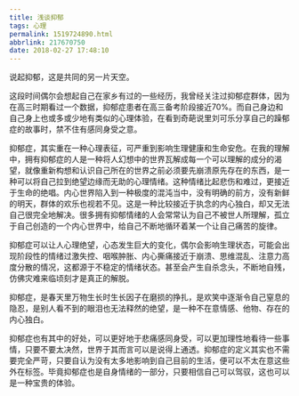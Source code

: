 ```yaml
---
title: 浅谈抑郁
tags: 心理
permalink: 1519724890.html
abbrlink: 217670750
date: 2018-02-27 17:48:10
---
```

说起抑郁，这是共同的另一片天空。
<!--more-->
这段时间偶尔会想起自己在家乡有过的一些经历，我曾经关注过抑郁症群体，因为在高三时期看过一个数据，抑郁症患者在高三备考阶段接近70%。而自己身边和自己身上也或多或少地有类似的心理体验，在看到奇葩说里刘可乐分享自己的躁郁症的故事时，禁不住有感同身受之意。

抑郁症，其实重在一种心理表征，可严重到影响生理健康和生命安危。在我的理解中，拥有抑郁症的人是一种将人幻想中的世界瓦解成每一个可以理解的成分的渴望，就像重新构想和认识自己所在的世界之前必须要先崩溃原先存在的东西，是一种可以将自己拉到绝望边缘而无助的心理情绪。这种情绪比起悲伤和难过，更接近于生命的绝唱。内心世界陷入到一种极度的混沌当中，没有明确的前方，没有新鲜的明天，群体的欢乐也视若不见。这是一种比较接近于执念的内心独白，却又无法自己很完全地解决。很多拥有抑郁情绪的人会常常认为自己不被世人所理解，孤立于自己创造的一个内心世界中，给自己不断地循环着某一个让自己痛苦的旋律。

抑郁症可以让人心理绝望，心态发生巨大的变化，偶尔会影响生理状态，可能会出现阶段性的情绪过激失控、咽喉肿胀、内心撕痛接近于崩溃、思维混乱、注意力高度分散的情况，这都源于不稳定的情绪状态。甚至会产生自杀念头，不断地自残，仿佛灾难来临顷刻才是真正的解脱。

抑郁症，是春天里万物生长时生长因子在磨损的挣扎，是欢笑中逐渐令自己窒息的隐忍，是别人看不到的眼泪也无法释然的绝望，是一种不在意情感、他物、存在的内心独白。

抑郁症也有其中的好处，可以更好地于悲痛感同身受，可以更加理性地看待一些事情，只要不要太决然，世界于其而言可以是说得上通透。抑郁症的定义其实也不需要完全严苛，只要自认为没有太多地影响到自己目前的生活，便可以不太在意这些外在标签。毕竟抑郁症也是自身情绪的一部分，只要相信自己可以驾驭，这也可以是一种宝贵的体验。
